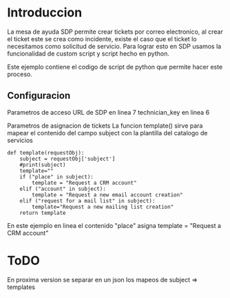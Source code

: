 # Introduccion

La mesa de ayuda SDP permite crear tickets por correo electronico, al crear el ticket este se crea como incidente, existe el caso que el ticket lo necesitamos como solicitud de servicio.
Para lograr esto en SDP usamos la funcionalidad de custom script y script hecho en python.

Este ejemplo contiene el codigo de script de python que permite hacer este proceso.

## Configuracion

Parametros de acceso
URL de SDP en linea 7
technician_key en linea 6

Parametros de asignacion de tickets
La funcion template() sirve para mapear el contenido del campo subject con la plantilla del catalogo de servicios

```
def template(requestObj):
    subject = requestObj['subject']
    #print(subject)
    template=""
    if ("place" in subject):
    	template = "Request a CRM account"
    elif ("account" in subject):
    	template = "Request a new email account creation"
    elif ("request for a mail list" in subject):
    	template="Request a new mailing list creation"
    return template
```

En este ejemplo en linea el contenido "place" asigna template = "Request a CRM account"


# ToDO

En proxima version se separar en un json los mapeos de subject => templates
